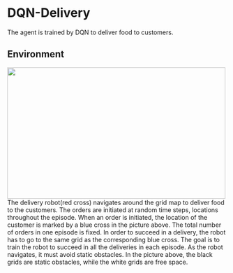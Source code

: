 # DQN-Delivery
The agent is trained by DQN to deliver food to customers.  
## Environment
<img src="https://user-images.githubusercontent.com/86182918/124696488-25bca680-df20-11eb-82c4-00452757d20c.gif" width="500" height="300">
   The delivery robot(red cross) navigates around the grid map to deliver food to the customers. The orders are initiated at random time steps, locations throughout the episode. When an order is initiated, the location of the customer is marked by a blue cross in the picture above. The total number of orders in one episode is fixed. In order to succeed in a delivery, the robot has to go to the same grid as the corresponding blue cross. The goal is to train the robot to succeed in all the deliveries in each episode. As the robot navigates, it must avoid static obstacles. In the picture above, the black grids are static obstacles, while the white grids are free space.
